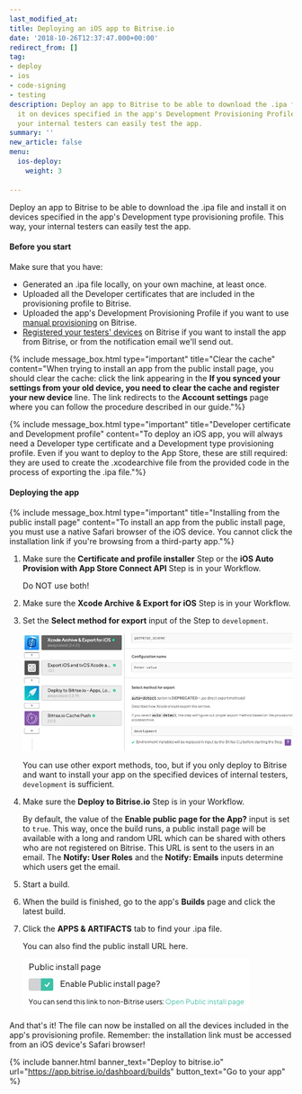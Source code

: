 ```yaml
---
last_modified_at: 
title: Deploying an iOS app to Bitrise.io
date: '2018-10-26T12:37:47.000+00:00'
redirect_from: []
tag:
- deploy
- ios
- code-signing
- testing
description: Deploy an app to Bitrise to be able to download the .ipa file and install
  it on devices specified in the app's Development Provisioning Profile. This way,
  your internal testers can easily test the app.
summary: ''
new_article: false
menu:
  ios-deploy:
    weight: 3

---
```

Deploy an app to Bitrise to be able to download the .ipa file and install it on devices specified in the app's Development type provisioning profile. This way, your internal testers can easily test the app.

#### Before you start

Make sure that you have:

* Generated an .ipa file locally, on your own machine, at least once.
* Uploaded all the Developer certificates that are included in the provisioning profile to Bitrise.
* Uploaded the app's Development Provisioning Profile if you want to use [manual provisioning](/code-signing/ios-code-signing/ios-manual-provisioning/) on Bitrise.
* [Registered your testers' devices](/testing/registering-a-test-device/) on Bitrise if you want to install the app from Bitrise, or from the notification email we'll send out.

{% include message_box.html type="important" title="Clear the cache" content="When trying to install an app from the public install page, you should clear the cache: click the link appearing in the **If you synced your settings from your old device, you need to clear the cache and register your new device** line. The link redirects to the **Account settings** page where you can follow the procedure described in our guide."%}

{% include message_box.html type="important" title="Developer certificate and Development profile" content="To deploy an iOS app, you will always need a Developer type certificate and a Development type provisioning profile. Even if you want to deploy to the App Store, these are still required: they are used to create the .xcodearchive file from the provided code in the process of exporting the .ipa file."%}

#### Deploying the app

{% include message_box.html type="important" title="Installing from the public install page" content="To install an app from the public install page, you must use a native Safari browser of the iOS device. You cannot click the installation link if you're browsing from a third-party app."%}

1. Make sure the **Certificate and profile installer** Step or the **iOS Auto Provision with App Store Connect API** Step is in your Workflow.

   Do NOT use both!
2. Make sure the **Xcode Archive & Export for iOS** Step is in your Workflow.
3. Set the **Select method for export** input of the Step to `development`.

   ![](/img/xcode-archive-export-method.png)

   You can use other export methods, too, but if you only deploy to Bitrise and want to install your app on the specified devices of internal testers, `development` is sufficient.
4. Make sure the **Deploy to Bitrise.io** Step is in your Workflow.

   By default, the value of the **Enable public page for the App?** input is set to `true`. This way, once the build runs, a public install page will be available with a long and random URL which can be shared with others who are not registered on Bitrise. This URL is sent to the users in an email. The **Notify: User Roles** and the **Notify: Emails** inputs determine which users get the email.
5. Start a build.
6. When the build is finished, go to the app's **Builds** page and click the latest build.
7. Click the **APPS & ARTIFACTS** tab to find your .ipa file.

   You can also find the public install URL here.

   ![](/img/public-install-page.png)

And that's it! The file can now be installed on all the devices included in the app's provisioning profile. Remember: the installation link must be accessed from an iOS device's Safari browser!

{% include banner.html banner_text="Deploy to bitrise.io" url="https://app.bitrise.io/dashboard/builds" button_text="Go to your app" %}